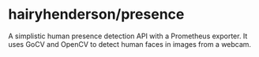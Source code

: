 # hairyhenderson/presence

A simplistic human presence detection API with a Prometheus exporter. It uses
GoCV and OpenCV to detect human faces in images from a webcam.
